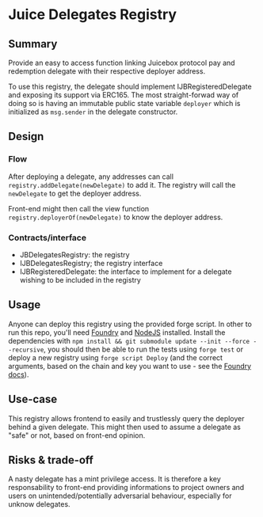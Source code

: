 # Juice Delegates Registry

## Summary
Provide an easy to access function linking Juicebox protocol pay and redemption delegate with their respective deployer address.

To use this registry, the delegate should implement IJBRegisteredDelegate and exposing its support via ERC165.
The most straight-forwad way of doing so is having an immutable public state variable `deployer` which is initialized as `msg.sender` in the delegate constructor.

## Design
### Flow
After deploying a delegate, any addresses can call `registry.addDelegate(newDelegate)` to add it. The registry will call the `newDelegate` to get the deployer address.

Front-end might then call the view function `registry.deployerOf(newDelegate)` to know the deployer address.

### Contracts/interface
- JBDelegatesRegistry: the registry
- IJBDelegatesRegistry; the registry interface
- IJBRegisteredDelegate: the interface to implement for a delegate wishing to be included in the registry

## Usage
Anyone can deploy this registry using the provided forge script.
In other to run this repo, you'll need [Foundry](https://book.getfoundry.sh/) and [NodeJS](https://nodejs.dev/en/learn/how-to-install-nodejs/) installed.
Install the dependencies with `npm install && git submodule update --init --force --recursive`, you should then be able
to run the tests using `forge test` or deploy a new registry using `forge script Deploy` (and the correct arguments, based on the chain and key you want to use - see the [Foundry docs](https://book.getfoundry.sh/)).

## Use-case
This registry allows frontend to easily and trustlessly query the deployer behind a given delegate. This might then used to assume a delegate as "safe" or not, based on front-end opinion.

## Risks & trade-off
A nasty delegate has a mint privilege access. It is therefore a key responsability to front-end providing informations to project owners and users on unintended/potentially adversarial behaviour, especially for unknow delegates.